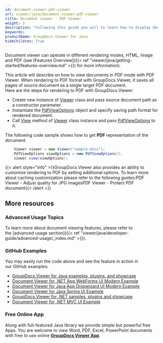 ```yaml
---
id: document-viewer-pdf-viewer
url: viewer/java/document-viewer-pdf-viewer
title: Document viewer - PDF Viewer
weight: 3
description: "Following this guide you will to learn how to display documents of more than 100 types in PDF format with PDF Viewer by GroupDocs."
keywords: 
productName: GroupDocs.Viewer for Java
hideChildren: True
---  
```

Document viewer can operate in different rendering modes, HTML, Image and PDF (see [Features Overview]({{< ref "viewer/java/getting-started/features-overview.md" >}}) for more information).

This article will describe on how to view documents in PDF mode with PDF Viewer. When rendering to PDF format with GroupDocs.Viewer, it saves all pages of source document as a single target PDF document.  
Here are the steps for rendering to PDF with GroupDocs.Viewer:
*   Create new instance of [Viewer](https://apireference.groupdocs.com/java/viewer/groupdocs.viewer/viewer) class and pass source document path as a constructor parameter.    
*   Instantiate the [PdfViewOptions](https://apireference.groupdocs.com/java/viewer/groupdocs.viewer.options/pdfviewoptions) object and specify saving path format for rendered document.    
*   Call [View](https://apireference.groupdocs.com/java/viewer/groupdocs.viewer/viewer/methods/view) method of [Viewer](https://apireference.groupdocs.com/java/viewer/groupdocs.viewer/viewer) class instance and pass [PdfViewOptions](https://apireference.groupdocs.com/java/viewer/groupdocs.viewer.options/pdfviewoptions) to it.    

The following code sample shows how to get **PDF** representation of the document.

```java
    Viewer viewer = new Viewer("sample.docx");
    PdfViewOptions viewOptions = new PdfViewOptions();
    viewer.view(viewOptions);
```

{{< alert style="info" >}}GroupDocs.Viewer also provides an ability to customize rendering to PDF by setting additional options. To learn more about caching customization please refer to the following guides:PDF Viewer - Adjust quality for JPG imagesPDF Viewer - Protect PDF document{{< /alert >}}

## More resources
### Advanced Usage Topics
To learn more about document viewing features, please refer to the [advanced usage section]({{< ref "viewer/java/developer-guide/advanced-usage/_index.md" >}}).

### GitHub Examples
You may easily run the code above and see the feature in action in our GitHub examples:
*   [GroupDocs.Viewer for Java examples, plugins, and showcase](https://github.com/groupdocs-viewer/GroupDocs.Viewer-for-Java)
*   [Document Viewer for .NET App WebForms UI Modern Example](https://github.com/groupdocs-viewer/GroupDocs.Viewer-for-Java-WebForms)    
*   [Document Viewer for Java App Dropwizard UI Modern Example](https://github.com/groupdocs-viewer/GroupDocs.Viewer-for-Java-Dropwizard)    
*   [Document Viewer for Java Spring UI Example](https://github.com/groupdocs-viewer/GroupDocs.Viewer-for-Java-Spring)
*   [GroupDocs.Viewer for .NET samples, plugins and showcase](https://github.com/groupdocs-viewer/GroupDocs.Viewer-for-.NET)
*   [Document Viewer for .NET MVC UI Example](https://github.com/groupdocs-viewer/GroupDocs.Viewer-for-Java-MVC)     

### Free Online App
Along with full-featured Java library we provide simple but powerful free Apps.
You are welcome to view Word, PDF, Excel, PowerPoint documents with free to use online **[GroupDocs Viewer App](https://products.groupdocs.app/viewer)**.